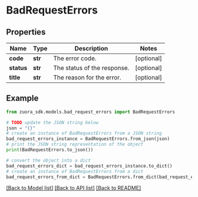 # BadRequestErrors


## Properties

Name | Type | Description | Notes
------------ | ------------- | ------------- | -------------
**code** | **str** | The error code. | [optional] 
**status** | **str** | The status of the response. | [optional] 
**title** | **str** | The reason for the error. | [optional] 

## Example

```python
from zuora_sdk.models.bad_request_errors import BadRequestErrors

# TODO update the JSON string below
json = "{}"
# create an instance of BadRequestErrors from a JSON string
bad_request_errors_instance = BadRequestErrors.from_json(json)
# print the JSON string representation of the object
print(BadRequestErrors.to_json())

# convert the object into a dict
bad_request_errors_dict = bad_request_errors_instance.to_dict()
# create an instance of BadRequestErrors from a dict
bad_request_errors_from_dict = BadRequestErrors.from_dict(bad_request_errors_dict)
```
[[Back to Model list]](../README.md#documentation-for-models) [[Back to API list]](../README.md#documentation-for-api-endpoints) [[Back to README]](../README.md)


